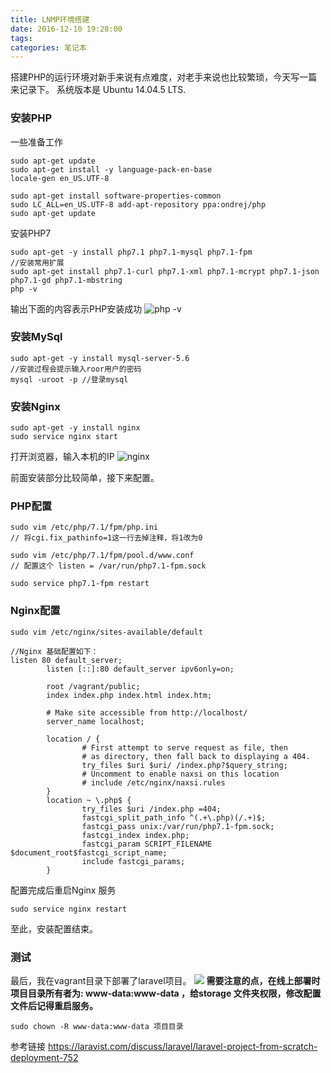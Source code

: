 ```yaml
---
title: LNMP环境搭建
date: 2016-12-10 19:28:00
tags:
categories: 笔记本
---
```


搭建PHP的运行环境对新手来说有点难度，对老手来说也比较繁琐，今天写一篇来记录下。
系统版本是 Ubuntu 14.04.5 LTS.

### 安装PHP
一些准备工作
```
sudo apt-get update
sudo apt-get install -y language-pack-en-base
locale-gen en_US.UTF-8

sudo apt-get install software-properties-common
sudo LC_ALL=en_US.UTF-8 add-apt-repository ppa:ondrej/php
sudo apt-get update
```
安装PHP7
```
sudo apt-get -y install php7.1 php7.1-mysql php7.1-fpm
//安装常用扩展
sudo apt-get install php7.1-curl php7.1-xml php7.1-mcrypt php7.1-json php7.1-gd php7.1-mbstring
php -v
```
输出下面的内容表示PHP安装成功
![php -v](/blog/images/20161210/php.jpg)

### 安装MySql
```
sudo apt-get -y install mysql-server-5.6
//安装过程会提示输入roor用户的密码
mysql -uroot -p //登录mysql
```
### 安装Nginx
```
sudo apt-get -y install nginx
sudo service nginx start  
```
打开浏览器，输入本机的IP
![nginx](/blog/images/20161210/nginx.jpg)

前面安装部分比较简单，接下来配置。
### PHP配置
```
sudo vim /etc/php/7.1/fpm/php.ini  
// 将cgi.fix_pathinfo=1这一行去掉注释，将1改为0

sudo vim /etc/php/7.1/fpm/pool.d/www.conf
// 配置这个 listen = /var/run/php7.1-fpm.sock

sudo service php7.1-fpm restart
```
### Nginx配置
```
sudo vim /etc/nginx/sites-available/default

//Nginx 基础配置如下：
listen 80 default_server;
        listen [::]:80 default_server ipv6only=on;

        root /vagrant/public;
        index index.php index.html index.htm;

        # Make site accessible from http://localhost/
        server_name localhost;

        location / {
                # First attempt to serve request as file, then
                # as directory, then fall back to displaying a 404.
                try_files $uri $uri/ /index.php?$query_string;
                # Uncomment to enable naxsi on this location
                # include /etc/nginx/naxsi.rules
        }
        location ~ \.php$ {
                try_files $uri /index.php =404;
                fastcgi_split_path_info ^(.+\.php)(/.+)$;
                fastcgi_pass unix:/var/run/php7.1-fpm.sock;
                fastcgi_index index.php;
                fastcgi_param SCRIPT_FILENAME $document_root$fastcgi_script_name;
                include fastcgi_params;
        }
```
配置完成后重启Nginx 服务
```
sudo service nginx restart
```
至此，安装配置结束。

### 测试
最后，我在vagrant目录下部署了laravel项目。
![](/blog/images/20161210/laravel.jpg)
**需要注意的点，在线上部署时项目目录所有者为: www-data:www-data ，给storage 文件夹权限，修改配置文件后记得重启服务。**
```
sudo chown -R www-data:www-data 项目目录
```
参考链接
https://laravist.com/discuss/laravel/laravel-project-from-scratch-deployment-752
